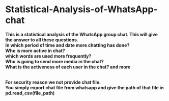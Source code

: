 # Statistical-Analysis-of-WhatsApp-chat

<b>This is a statistical analysis of the WhatsApp group chat. This will give the answer to all these questions.
<br>In which period of time and date more chatting has done? 
<br>Who is more active in chat? 
<br>which words are used more frequently?
<br>Who is going to send more media in the chat? 
<br>What is the activeness of each user in the chat?  and more</br>

<br>For security reason we not provide chat file.
<br>You simply export chat file from whatsapp and give the path of that file in pd.read_csv(file_path)

